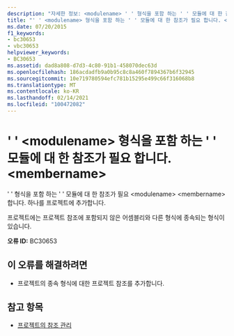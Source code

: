```yaml
---
description: "자세한 정보: <modulename> ' ' 형식을 포함 하는 ' ' 모듈에 대 한 참조가 필요 합니다. <membername>"
title: "' ' <modulename> 형식을 포함 하는 ' ' 모듈에 대 한 참조가 필요 합니다. <membername>"
ms.date: 07/20/2015
f1_keywords:
- bc30653
- vbc30653
helpviewer_keywords:
- BC30653
ms.assetid: dad8a808-d7d3-4c80-91b1-458070dec63d
ms.openlocfilehash: 186acdadfb9a0b95c8c8a460f7894367b6f32945
ms.sourcegitcommit: 10e719780594efc781b15295e499c66f316068b8
ms.translationtype: MT
ms.contentlocale: ko-KR
ms.lasthandoff: 02/14/2021
ms.locfileid: "100472082"
---
```

# <a name="reference-required-to-module-modulename-containing-the-type-membername"></a>' ' \<modulename> 형식을 포함 하는 ' ' 모듈에 대 한 참조가 필요 합니다. \<membername>

' ' 형식을 포함 하는 ' ' 모듈에 대 한 참조가 필요 \<modulename> \<membername> 합니다. 하나를 프로젝트에 추가합니다.  
  
 프로젝트에는 프로젝트 참조에 포함되지 않은 어셈블리와 다른 형식에 종속되는 형식이 있습니다.  
  
 **오류 ID:** BC30653  
  
## <a name="to-correct-this-error"></a>이 오류를 해결하려면  
  
- 프로젝트의 종속 형식에 대한 프로젝트 참조를 추가합니다.  
  
## <a name="see-also"></a>참고 항목

- [프로젝트의 참조 관리](/visualstudio/ide/managing-references-in-a-project)
